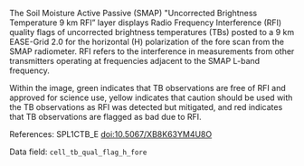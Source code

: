 The Soil Moisture Active Passive (SMAP) "Uncorrected Brightness Temperature 9 km RFI” layer displays Radio Frequency Interference (RFI) quality flags of uncorrected brightness temperatures (TBs) posted to a 9 km EASE-Grid 2.0 for the horizontal (H) polarization of the fore scan from the SMAP radiometer. RFI refers to the interference in measurements from other transmitters operating at frequencies adjacent to the SMAP L-band frequency.

Within the image, green indicates that TB observations are free of RFI and approved for science use, yellow indicates that caution should be used with the TB observations as RFI was detected but mitigated, and red indicates that TB observations are flagged as bad due to RFI.

References: SPL1CTB_E [doi:10.5067/XB8K63YM4U8O](https://doi.org/10.5067/XB8K63YM4U8O)

Data field: `cell_tb_qual_flag_h_fore`
